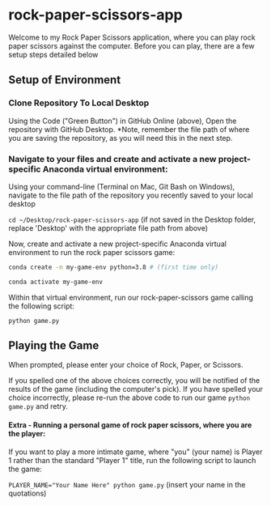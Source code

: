 # rock-paper-scissors-app

Welcome to my Rock Paper Scissors application, where you can play rock paper scissors against the computer. Before you can play, there are a few setup steps detailed below 

## Setup of Environment

### Clone Repository To Local Desktop

Using the Code ("Green Button") in GitHub Online (above), Open the repository with GitHub Desktop.
*Note, remember the file path of where you are saving the repository, as you will need this in the next step.

### Navigate to your files and create and activate a new project-specific Anaconda virtual environment:

Using your command-line (Terminal on Mac, Git Bash on Windows), navigate to the file path of the repository you recently saved to your local desktop

`cd ~/Desktop/rock-paper-scissors-app` 
(if not saved in the Desktop folder, replace 'Desktop' with the appropriate file path from above)

Now, create and activate a new project-specific Anaconda virtual environment to run the rock paper scissors game:

```sh
conda create -n my-game-env python=3.8 # (first time only)

conda activate my-game-env
```

Within that virtual environment, run our rock-paper-scissors game calling the following script: 

`python game.py`

## Playing the Game

When prompted, please enter your choice of Rock, Paper, or Scissors.

If you spelled one of the above choices correctly, you will be notified of the results of the game (including the computer's pick). If you have spelled your choice incorrectly, please re-run the above code to run our game `python game.py` and retry. 

#### Extra - Running a personal game of rock paper scissors, where you are the player:

If you want to play a more intimate game, where "you" (your name) is Player 1 rather than the standard "Player 1" title, run the following script to launch the game: 

`PLAYER_NAME="Your Name Here" python game.py` (insert your name in the quotations)


